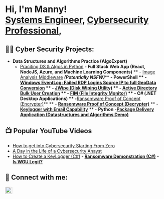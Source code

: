 <h1>Hi, I'm Manny! <br/><a href="https://github.com/Code0304">Systems Engineer</a>, <a href="https://linkedin.com/in/-manuel-santana//">Cybersecurity Professional</a>,

<h2>👨‍💻 Cyber Security Projects:</h2>

- <b>Data Structures and Algorithms Practice (AlgoExpert)</b>
  - [Praciting DS & Algos in Python](https://github.com/joshmadakor1/Algorithms-Practice)
**- <b>Full Stack Web App (React, NodeJS, Azure, and Machine Learning Components)</b>**
**  - [Image Analysis Middleware](https://github.com/joshmadakor1/4chan-Image-Analysis-Middleware-C964) <b><i>(Potentially NSFW)</b></i>**
**- **<b>PowerShell</b>**
**  - **[Windows EventLog: Failed RDP Logins Source IP to full GeoData Conversion](https://github.com/joshmadakor1/Sentinel-Lab)**
**  - **[JWipe (Disk Wiping Utility)](https://github.com/joshmadakor1/Jwipe.PowerShell)**
**  - **[Active Directory Bulk User Creation](https://github.com/joshmadakor1/AD_PS)**
**  - **[FIM (File Integrity Monitor)](https://github.com/joshmadakor1/PowerShell-Integrity-FIM)**
** - **<b>C# (.NET Desktop Applications)</b>**
**  -**[Ransomware Proof of Concept (Encrypter)](https://github.com/joshmadakor1/EncrypterPOC)**
**  - **[Ransomware Proof of Concept (Decrypter)](https://github.com/joshmadakor1/DecrypterPOC)**
 ** - **[Keylogger with Email Capability](https://github.com/joshmadakor1/Key-Logger-With-Email)**
** - **<b>Python</b>**
  -**[Package Delivery Application (Datastructures and Algorithms Demo)](https://github.com/joshmadakor1/Package-Delivery-Pathfinding-Algorithm)**

<h2>📺 Popular YouTube Videos</h2>

- [How to get into Cybersecurity Starting From Zero](https://www.youtube.com/watch?v=a83ASGn_V_s)
- [A Day in the Life of a Cybersecurity Anayst](https://www.youtube.com/watch?v=uHy3oM7NnoU)
- [How to Create a KeyLogger (C#)](https://www.youtube.com/watch?v=N-L9hklSlNk)
**- [Ransomware Demonstration (C#)](https://www.youtube.com/watch?v=OfvdQeh79s0)**
**- [Is WGU Legit?](https://www.youtube.com/watch?v=E2MwRWxDBkA)**

<h2> 🤳 Connect with me:</h2>


[<img align="left" alt="JoshMadakor | LinkedIn" width="22px" src="https://cdn.jsdelivr.net/npm/simple-icons@v3/icons/linkedin.svg" />][linkedin]


[linkedin]: https://linkedin.com/in/-manuel-santana

<!--
**joshmadakor1/joshmadakor1** is a ✨ _special_ ✨ repository because its `README.md` (this file) appears on your GitHub profile.

Here are some ideas to get you started:

- 🔭 I’m currently working on ...
- 🌱 I’m currently learning ...
- 👯 I’m looking to collaborate on ...
- 🤔 I’m looking for help with ...
- 💬 Ask me about ...
- 📫 How to reach me: ...
- 😄 Pronouns: ...
- ⚡ Fun fact: ...
-->

